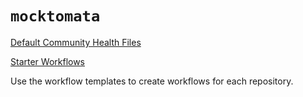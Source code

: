 # `mocktomata`

[Default Community Health Files](https://docs.github.com/en/github/building-a-strong-community/creating-a-default-community-health-file)

[Starter Workflows](https://docs.github.com/en/actions/learn-github-actions/creating-starter-workflows-for-your-organization)

Use the workflow templates to create workflows for each repository.
